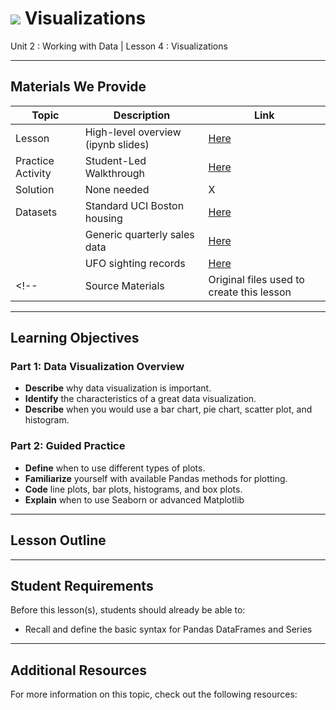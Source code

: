 # ![](https://ga-dash.s3.amazonaws.com/production/assets/logo-9f88ae6c9c3871690e33280fcf557f33.png) Visualizations

Unit 2 : Working with Data | Lesson 4 : Visualizations

---

## Materials We Provide

| Topic | Description | Link |
| --- | --- | --- |
| Lesson | High-level overview (ipynb slides) | [Here](python-data-viz-slides.ipynb) |
| Practice Activity | Student-Led Walkthrough | [Here](python-data-viz-lab.ipynb) |
| Solution  | None needed | X |
| Datasets | Standard UCI Boston housing | [Here](./datasets/boston_housing_data.csv) |
|          | Generic quarterly sales data | [Here](./datasets/sales_info.csv) |
|          | UFO sighting records | [Here](./datasets/ufo.csv) |
<!--| Source Materials | Original files used to create this lesson | -- |-->

---

## Learning Objectives

### Part 1: Data Visualization Overview

- **Describe** why data visualization is important.
- **Identify** the characteristics of a great data visualization.
- **Describe** when you would use a bar chart, pie chart, scatter plot, and histogram.

### Part 2: Guided Practice
 
- **Define** when to use different types of plots.
- **Familiarize** yourself with available Pandas methods for plotting.
- **Code** line plots, bar plots, histograms, and box plots.
- **Explain** when to use Seaborn or advanced Matplotlib

---

## Lesson Outline



---

## Student Requirements

Before this lesson(s), students should already be able to:

- Recall and define the basic syntax for Pandas DataFrames and Series

---

## Additional Resources

For more information on this topic, check out the following resources:
